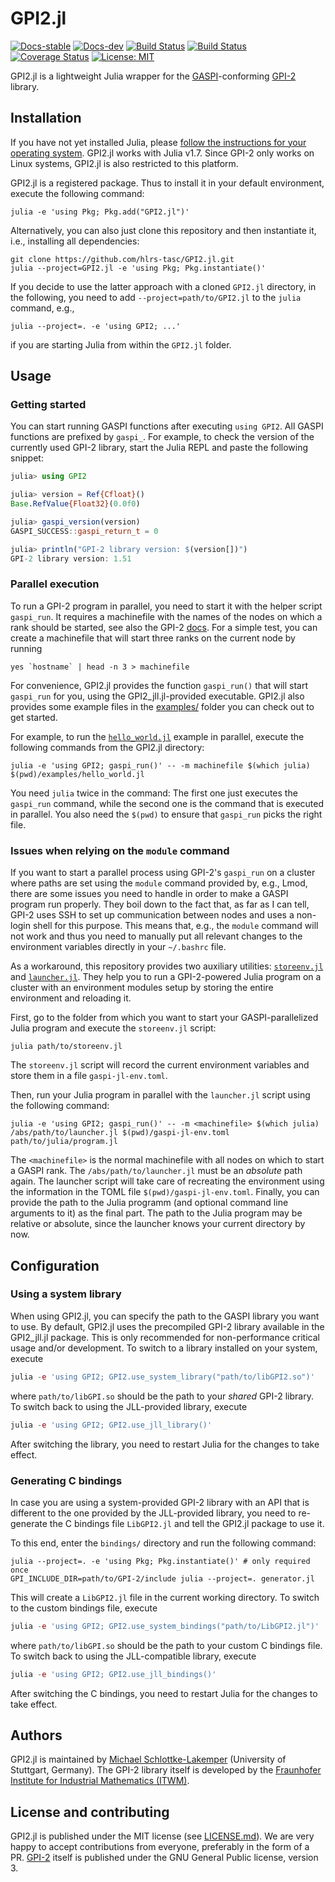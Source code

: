# GPI2.jl

[![Docs-stable](https://img.shields.io/badge/docs-stable-blue.svg)](https://hlrs-tasc.github.io/GPI2.jl/stable)
[![Docs-dev](https://img.shields.io/badge/docs-dev-blue.svg)](https://hlrs-tasc.github.io/GPI2.jl/dev)
[![Build Status](https://github.com/klimakoffer/Klimakoffer.jl/workflows/CI/badge.svg)](https://github.com/klimakoffer/Klimakoffer.jl/actions?query=workflow%3ACI)
[![Build Status](https://github.com/hlrs-tasc/GPI2.jl/actions/workflows/ci.yml/badge.svg)](https://github.com/hlrs-tasc/GPI2.jl/actions/workflows/ci.yml)
[![Coverage Status](https://coveralls.io/repos/github/hlrs-tasc/GPI2.jl/badge.svg?branch=main)](https://coveralls.io/github/hlrs-tasc/GPI2.jl?branch=main)
[![License: MIT](https://img.shields.io/badge/License-MIT-success.svg)](https://opensource.org/licenses/MIT)


GPI2.jl is a lightweight Julia wrapper for the [GASPI](https://www.gaspi.de/)-conforming
[GPI-2](https://github.com/cc-hpc-itwm/GPI-2) library.


## Installation
If you have not yet installed Julia, please [follow the instructions for your
operating system](https://julialang.org/downloads/platform/). GPI2.jl works
with Julia v1.7. Since GPI-2 only works on Linux systems, GPI2.jl is also
restricted to this platform.

GPI2.jl is a registered package. Thus to install it
in your default environment, execute the following command:
```shell
julia -e 'using Pkg; Pkg.add("GPI2.jl")'
```
Alternatively, you can also just clone this repository and then instantiate it,
i.e., installing all dependencies:
```shell
git clone https://github.com/hlrs-tasc/GPI2.jl.git
julia --project=GPI2.jl -e 'using Pkg; Pkg.instantiate()'
```
If you decide to use the latter approach with a cloned `GPI2.jl` directory, in
the following, you need to add `--project=path/to/GPI2.jl` to the `julia`
command, e.g.,
```shell
julia --project=. -e 'using GPI2; ...'
```
if you are starting Julia from within the `GPI2.jl` folder.


## Usage

### Getting started
You can start running GASPI functions after executing `using GPI2`. All GASPI
functions are prefixed by `gaspi_`. For example, to check the version of the
currently used GPI-2 library, start the Julia REPL and paste the following
snippet:
```julia
julia> using GPI2

julia> version = Ref{Cfloat}()
Base.RefValue{Float32}(0.0f0)

julia> gaspi_version(version)
GASPI_SUCCESS::gaspi_return_t = 0

julia> println("GPI-2 library version: $(version[])")
GPI-2 library version: 1.51
```


### Parallel execution
To run a GPI-2 program in parallel, you need to start it with the helper script
`gaspi_run`. It requires a machinefile with the names of the nodes on which a
rank should be started, see also the GPI-2 [docs](https://github.com/cc-hpc-itwm/GPI-2).
For a simple test, you can create a machinefile that will start three ranks on
the current node by running
```shell
yes `hostname` | head -n 3 > machinefile
```

For convenience, GPI2.jl provides the function `gaspi_run()` that
will start `gaspi_run` for you, using the GPI2\_jll.jl-provided executable. GPI2.jl also
provides some example files in the [examples/](examples/) folder you can check
out to get started.

For example, to run the [`hello_world.jl`](examples/hello_world.jl) example in
parallel, execute the following commands from the GPI2.jl directory:
```shell
julia -e 'using GPI2; gaspi_run()' -- -m machinefile $(which julia) $(pwd)/examples/hello_world.jl
```
You need `julia` twice in the command: The first one just executes the `gaspi_run`
command, while the second one is the command that is executed in parallel.
You also need the `$(pwd)` to ensure that `gaspi_run` picks the right
file.


### Issues when relying on the `module` command
If you want to start a parallel process using GPI-2's `gaspi_run` on a cluster
where paths are set using the `module` command provided by, e.g., Lmod, there are
some issues you need to handle in order to make a GASPI program run properly.
They boil down to the fact that, as far as I can tell, GPI-2 uses SSH to set up
communication between nodes and uses a non-login shell for this purpose. This
means that, e.g., the `module` command will not work and thus you need to
manually put all relevant changes to the environment variables directly in your
`~/.bashrc` file.

As a workaround, this repository provides two auxiliary utilities:
[`storeenv.jl`](utils/storeenv.jl) and [`launcher.jl`](utils/launcher.jl). They
help you to run a GPI-2-powered Julia program on a cluster with an environment
modules setup by storing the entire environment and reloading it.

First, go to the folder from which you want to start your GASPI-parallelized Julia program
and execute the `storeenv.jl` script:
```shell
julia path/to/storeenv.jl
```
The `storeenv.jl` script will record the current environment variables and store
them in a file `gaspi-jl-env.toml`.

Then, run your Julia program in parallel with the `launcher.jl` script using the
following command:
```shell
julia -e 'using GPI2; gaspi_run()' -- -m <machinefile> $(which julia) /abs/path/to/launcher.jl $(pwd)/gaspi-jl-env.toml path/to/julia/program.jl
```
The `<machinefile>` is the normal machinefile with all nodes on which to start a
GASPI rank. The `/abs/path/to/launcher.jl` must be an *absolute* path again. The
launcher script will take care of recreating the environment using the
information in the TOML file `$(pwd)/gaspi-jl-env.toml`. Finally, you can
provide the path to the Julia programm (and optional command line arguments to
it) as the final part. The path to the Julia program may be relative or
absolute, since the launcher knows your current directory by now.


## Configuration
### Using a system library
When using GPI2.jl, you can specify the path to the GASPI
library you want to use. By default, GPI2.jl uses the precompiled GPI-2 library
available in the GPI2\_jll.jl package. This is only recommended for
non-performance critical usage and/or development. To switch to a
library installed on your system, execute
```julia
julia -e 'using GPI2; GPI2.use_system_library("path/to/libGPI2.so")'
```
where `path/to/libGPI.so` should be the path to your *shared* GPI-2 library.
To switch back to using the JLL-provided library, execute
```julia
julia -e 'using GPI2; GPI2.use_jll_library()'
```
After switching the library, you need to restart Julia for the changes to take
effect.

### Generating C bindings
In case you are using a system-provided GPI-2 library with an API that is different
to the one provided by the JLL-provided library, you need to re-generate the
C bindings file `LibGPI2.jl` and tell the GPI2.jl package to use it.

To this end, enter the `bindings/` directory and run the following command:
```shell
julia --project=. -e 'using Pkg; Pkg.instantiate()' # only required once
GPI_INCLUDE_DIR=path/to/GPI-2/include julia --project=. generator.jl
```
This will create a `LibGPI2.jl` file in the current working directory. To switch
to the custom bindings file, execute
```julia
julia -e 'using GPI2; GPI2.use_system_bindings("path/to/LibGPI2.jl")'
```
where `path/to/libGPI.so` should be the path to your custom C bindings file.
To switch back to using the JLL-compatible library, execute
```julia
julia -e 'using GPI2; GPI2.use_jll_bindings()'
```
After switching the C bindings, you need to restart Julia for the changes to take
effect.


## Authors
GPI2.jl is maintained by
[Michael Schlottke-Lakemper](https://www.hlrs.de/about-us/organization/divisions-departments/av/tasc/)
(University of Stuttgart, Germany). The GPI-2 library itself is developed by the
[Fraunhofer Institute for Industrial Mathematics (ITWM)](https://www.itwm.fraunhofer.de/).


## License and contributing
GPI2.jl is published under the MIT license (see [LICENSE.md](LICENSE.md)). We
are very happy to accept contributions from everyone, preferably in the form of
a PR.
[GPI-2](https://github.com/cc-hpc-itwm/GPI-2) itself is published under the GNU
General Public license, version 3.
